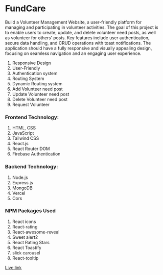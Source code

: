# FundCare

Build a Volunteer Management Website, a user-friendly platform for managing and participating in volunteer activities. The goal of this project is to enable users to create, update, and delete volunteer need posts, as well as volunteer for others' posts. Key features include user authentication, secure data handling, and CRUD operations with toast notifications. The application should have a fully responsive and visually appealing design, focusing on seamless navigation and an engaging user experience.



1. Responsive Design
2. User-Friendly 
3. Authentication system
4. Routing System
5. Dynamic Routing system
6. Add Volunteer need post 
7. Update Volunteer need post
8. Delete Volunteer need post
9. Request Volunteer


### Frontend Technology:
1. HTML, CSS
2. JavaScript
3. Tailwind CSS
4. React.js
5. React Router DOM
6. Firebase Authentication

### Backend Technology:
1. Node.js
2. Express.js
3. MongoDB
4. Vercel
5. Cors

### NPM Packages Used

1. React icons
2. React-rating
3. React-awesome-reveal
4. Sweet alert2
5. React Rating Stars
6. React Toastify
7. slick carousel
8. React-tooltip

 
     
     
 


[Live link](https://fundcare-6c7d0.web.app/)